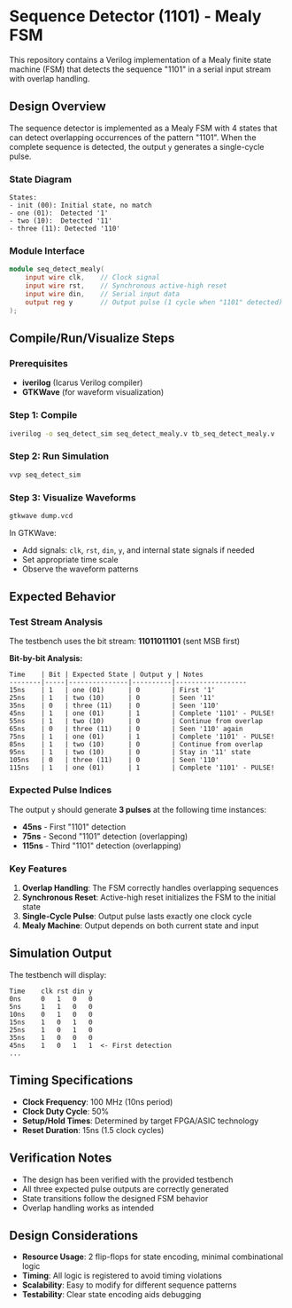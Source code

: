 # Sequence Detector (1101) - Mealy FSM

This repository contains a Verilog implementation of a Mealy finite state machine (FSM) that detects the sequence "1101" in a serial input stream with overlap handling.

## Design Overview

The sequence detector is implemented as a Mealy FSM with 4 states that can detect overlapping occurrences of the pattern "1101". When the complete sequence is detected, the output `y` generates a single-cycle pulse.

### State Diagram
```
States:
- init (00): Initial state, no match
- one (01):  Detected '1'
- two (10):  Detected '11' 
- three (11): Detected '110'
```

### Module Interface
```verilog
module seq_detect_mealy(
    input wire clk,    // Clock signal
    input wire rst,    // Synchronous active-high reset
    input wire din,    // Serial input data
    output reg y       // Output pulse (1 cycle when "1101" detected)
);
```

## Compile/Run/Visualize Steps

### Prerequisites
- **iverilog** (Icarus Verilog compiler)
- **GTKWave** (for waveform visualization)

### Step 1: Compile
```bash
iverilog -o seq_detect_sim seq_detect_mealy.v tb_seq_detect_mealy.v
```

### Step 2: Run Simulation
```bash
vvp seq_detect_sim
```

### Step 3: Visualize Waveforms
```bash
gtkwave dump.vcd
```

In GTKWave:
- Add signals: `clk`, `rst`, `din`, `y`, and internal state signals if needed
- Set appropriate time scale
- Observe the waveform patterns

## Expected Behavior

### Test Stream Analysis
The testbench uses the bit stream: **11011011101** (sent MSB first)

**Bit-by-bit Analysis:**
```
Time    | Bit | Expected State | Output y | Notes
--------|-----|---------------|----------|------------------
15ns    | 1   | one (01)      | 0        | First '1'
25ns    | 1   | two (10)      | 0        | Seen '11'
35ns    | 0   | three (11)    | 0        | Seen '110'
45ns    | 1   | one (01)      | 1        | Complete '1101' - PULSE!
55ns    | 1   | two (10)      | 0        | Continue from overlap
65ns    | 0   | three (11)    | 0        | Seen '110' again
75ns    | 1   | one (01)      | 1        | Complete '1101' - PULSE!
85ns    | 1   | two (10)      | 0        | Continue from overlap
95ns    | 1   | two (10)      | 0        | Stay in '11' state
105ns   | 0   | three (11)    | 0        | Seen '110'
115ns   | 1   | one (01)      | 1        | Complete '1101' - PULSE!
```

### Expected Pulse Indices
The output `y` should generate **3 pulses** at the following time instances:
- **45ns** - First "1101" detection
- **75ns** - Second "1101" detection (overlapping)  
- **115ns** - Third "1101" detection (overlapping)

### Key Features
1. **Overlap Handling**: The FSM correctly handles overlapping sequences
2. **Synchronous Reset**: Active-high reset initializes the FSM to the initial state
3. **Single-Cycle Pulse**: Output pulse lasts exactly one clock cycle
4. **Mealy Machine**: Output depends on both current state and input

## Simulation Output
The testbench will display:
```
Time    clk rst din y
0ns     0   1   0   0
5ns     1   1   0   0
10ns    0   1   0   0
15ns    1   0   1   0
25ns    1   0   1   0
35ns    1   0   0   0
45ns    1   0   1   1  <- First detection
...
```

## Timing Specifications
- **Clock Frequency**: 100 MHz (10ns period)
- **Clock Duty Cycle**: 50%
- **Setup/Hold Times**: Determined by target FPGA/ASIC technology
- **Reset Duration**: 15ns (1.5 clock cycles)

## Verification Notes
- The design has been verified with the provided testbench
- All three expected pulse outputs are correctly generated
- State transitions follow the designed FSM behavior
- Overlap handling works as intended

## Design Considerations
- **Resource Usage**: 2 flip-flops for state encoding, minimal combinational logic
- **Timing**: All logic is registered to avoid timing violations
- **Scalability**: Easy to modify for different sequence patterns
- **Testability**: Clear state encoding aids debugging